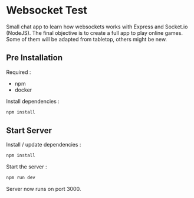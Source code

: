 # Websocket Test
Small chat app to learn how websockets works with Express and Socket.io (NodeJS). The final objective is to create a full app to play online games. Some of them will be adapted from tabletop, others might be new.

## Pre Installation
Required :
 + npm
 + docker

Install dependencies :
```bash
npm install
```

## Start Server
Install / update dependencies :
```bash
npm install
```

Start the server :
```bash
npm run dev
```
Server now runs on port 3000.